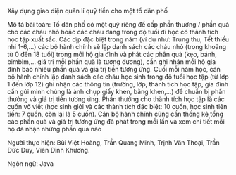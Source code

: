 Xây dựng giao diện quản lí quỹ tiền cho một tổ dân phố

Mô tả bài toán: Tổ dân phố có một quỹ riêng để cấp phần thưởng / phần quà cho các cháu nhỏ hoặc các cháu đang trong độ tuổi đi học có thành tích học tập xuất sắc. Các dịp đặc biệt trong năm (ví dụ như: Trung thu, Tết thiếu nhi 1-6,…) các bộ hành chính sẽ lập danh sách các cháu nhỏ (trong khoảng từ 0 đến 18 tuổi) trong mỗi hộ gia đình và phát các phần quà (kẹo, bánh, bimbim,… giá trị mỗi phần quà là tương đương), cần ghi nhận mỗi hộ gia đình bao nhiêu phần quà và giá trị tiền tương ứng. Cuối mỗi năm học, cán bộ hành chính lập danh sách các cháu học sinh trong độ tuổi học tập (từ lớp 1 đến lớp 12) ghi nhận các thông tin (trường, lớp, thành tích học tập, gia đình cần gửi minh chúng là ảnh chụp giấy khen, bằng khen,…) để chuẩn bị phần thưởng và giá trị tiền tương ứng. Phần thưởng cho thành tích học tập là các cuốn vở viết (học sinh giỏi và các thành tích đặc biệt: 10 cuốn, học sinh tiên tiến: 7 cuốn, còn lại là 5 cuốn). Cán bộ hành chính cũng cần thống kê tổng các phần quà và giá trị tương ứng đã phát trong mỗi lần và xem chi tiết mỗi hộ đã nhận những phần quà nào

Người thực hiện: 
Bùi Việt Hoàng,
Trần Quang Minh,
Trịnh Văn Thoại,
Trần Đức Duy,
Viên Đình Khương.

Ngôn ngữ: Java
